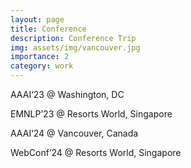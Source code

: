 ```yaml
---
layout: page
title: Conference
description: Conference Trip
img: assets/img/vancouver.jpg
importance: 2
category: work
---
```


AAAI‘23 @ Washington, DC

EMNLP’23 @ Resorts World, Singapore

AAAI‘24 @ Vancouver, Canada

WebConf’24 @ Resorts World, Singapore
